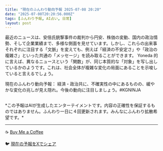 ```yaml
---
title: "現在のふんわり動向予報 2025-07-08 20:20"
date: "2025-07-08T20:20:56.000Z"
tags: [ふんわり予報, AI占い, 日常]
layout: post
---
```


最近のニュースは、安倍氏銃撃事件の裁判から円安、株価の変動、国内の政治情勢、そして企業業績まで、多様な側面を見せています。しかし、これらの出来事それぞれに注目する「文脈」を変えても、例えば「経済の不安定さ」や「政治の複雑さ」といった共通の「メッセージ」を読み取ることができます。  Yoneda 的に言えば、異なるニュースという「関数」が、同じ本質的な「対象」を写し出しているかのようです。これは、社会全体が複雑な変化の局面にあることを示唆していると言えるでしょう。


現在のふんわり動向予報：
経済・政治共に、不確実性の中にあるものの、緩やかな変化の兆しが見え隠れ。今後の動向に注目しましょう。#KGNINJA

<br>
*この予報はAIが生成したエンターテイメントです。内容の正確性を保証するものではありません。ふんわり一日に４回更新されます。みんなにふんわり拡散希望です。*

---
☕️ [Buy Me a Coffee](https://www.buymeacoffee.com/kgninja)

🐦 [現在の予報をXでシェア](https://twitter.com/intent/tweet?text=%E7%8F%BE%E5%9C%A8%E3%81%AE%E3%81%B5%E3%82%93%E3%82%8F%E3%82%8A%E4%BA%88%E5%A0%B1%3A%20%E3%80%8C%E6%9C%80%E8%BF%91%E3%81%AE%E3%83%8B%E3%83%A5%E3%83%BC%E3%82%B9%E3%81%AF%E3%80%81%E5%AE%89%E5%80%8D%E6%B0%8F%E9%8A%83%E6%92%83%E4%BA%8B%E4%BB%B6%E3%81%AE%E8%A3%81%E5%88%A4%E3%81%8B%E3%82%89%E5%86%86%E5%AE%89%E3%80%81%E6%A0%AA%E4%BE%A1%E3%81%AE%E5%A4%89%E5%8B%95%E3%80%81%E5%9B%BD%E5%86%85%E3%81%AE%E6%94%BF%E6%B2%BB%E6%83%85%E5%8B%A2%E3%80%81%E3%81%9D%E3%81%97%E3%81%A6%E4%BC%81%E6%A5%AD%E6%A5%AD%E7%B8%BE%E3%81%BE%E3%81%A7%E3%80%81%E5%A4%9A%E6%A7%98%E3%81%AA%E5%81%B4%E9%9D%A2%E3%82%92%E8%A6%8B%E3%81%9B%E3%81%A6%E3%81%84%E3%81%BE%E3%81%99%E3%80%82%E3%80%8D%23KGNINJA%20%E7%B6%9A%E3%81%8D%E3%81%AF%E3%83%96%E3%83%AD%E3%82%B0%E3%81%A7%EF%BC%81%F0%9F%91%87&url=https%3A%2F%2Fkg-ninja.github.io%2FFunwariyoso%2F)
